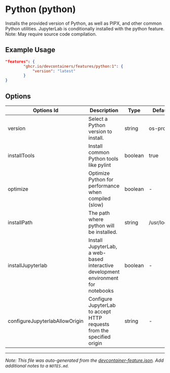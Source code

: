 
# Python (python)

Installs the provided version of Python, as well as PIPX, and other common Python utilities.  JupyterLab is conditionally installed with the python feature. Note: May require source code compilation.

## Example Usage

```json
"features": {
        "ghcr.io/devcontainers/features/python:1": {
            "version": "latest"
        }
}
```

## Options

| Options Id | Description | Type | Default Value |
|-----|-----|-----|-----|
| version | Select a Python version to install. | string | os-provided |
| installTools | Install common Python tools like pylint | boolean | true |
| optimize | Optimize Python for performance when compiled (slow) | boolean | - |
| installPath | The path where python will be installed. | string | /usr/local/python |
| installJupyterlab | Install JupyterLab, a web-based interactive development environment for notebooks | boolean | - |
| configureJupyterlabAllowOrigin | Configure JupyterLab to accept HTTP requests from the specified origin | string | - |



---

_Note: This file was auto-generated from the [devcontainer-feature.json](https://github.com/devcontainers/features/blob/main/src/python/devcontainer-feature.json).  Add additional notes to a `NOTES.md`._
